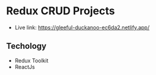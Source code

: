 # Redux CRUD Projects

- Live link: https://gleeful-duckanoo-ec6da2.netlify.app/

## Techology

- Redux Toolkit
- ReactJs
